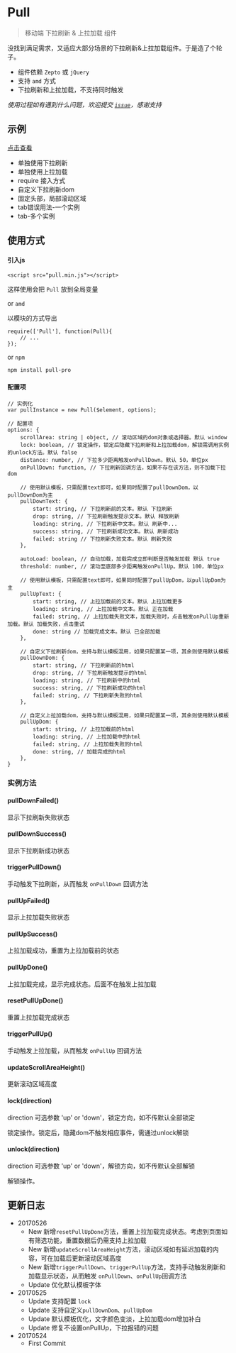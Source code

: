 # Pull

> 移动端 下拉刷新 & 上拉加载 组件

没找到满足需求，又适应大部分场景的下拉刷新&上拉加载组件。于是造了个轮子。

- 组件依赖 `Zepto` 或 `jQuery`
- 支持 `amd` 方式
- 下拉刷新和上拉加载，不支持同时触发

*使用过程如有遇到什么问题，欢迎提交 [`issue`](https://github.com/caijf/pull/issues)，感谢支持*


## 示例

[点击查看](http://www.caijinfeng.com/temp/pull/examples/index.html)


- 单独使用下拉刷新
- 单独使用上拉加载
- require 接入方式
- 自定义下拉刷新dom
- 固定头部，局部滚动区域
- tab错误用法-一个实例
- tab-多个实例

## 使用方式

#### 引入js

	<script src="pull.min.js"></script>

这样使用会把 `Pull` 放到全局变量

or `amd`

以模块的方式导出

	require(['Pull'], function(Pull){
		// ...
	});

or `npm`

	npm install pull-pro

#### 配置项
	
	// 实例化
	var pullInstance = new Pull($element, options);

	// 配置项
	options: {
		scrollArea: string | object, // 滚动区域的dom对象或选择器。默认 window
		lock: boolean, // 锁定操作，锁定后隐藏下拉刷新和上拉加载dom，解锁需调用实例的unlock方法。默认 false
		distance: number, // 下拉多少距离触发onPullDown。默认 50，单位px
		onPullDown: function, // 下拉刷新回调方法，如果不存在该方法，则不加载下拉dom

		// 使用默认模板，只需配置text即可，如果同时配置了pullDownDom，以pullDownDom为主
		pullDownText: {
			start: string, // 下拉刷新前的文本。默认 下拉刷新
			drop: string, // 下拉刷新触发提示文本。默认 释放刷新
			loading: string, // 下拉刷新中文本。默认 刷新中...
			success: string, // 下拉刷新成功文本。默认 刷新成功
			failed: string // 下拉刷新失败文本。默认 刷新失败
		},
		
		autoLoad: boolean, // 自动加载，加载完成立即判断是否触发加载 默认 true
		threshold: number, // 滚动至底部多少距离触发onPullUp。默认 100，单位px
		
		// 使用默认模板，只需配置text即可，如果同时配置了pullUpDom，以pullUpDom为主
		pullUpText: {
			start: string, // 上拉加载前的文本。默认 上拉加载更多
			loading: string, // 上拉加载中文本。默认 正在加载
			failed: string, // 上拉加载失败文本，加载失败时，点击触发onPullUp重新加载。默认 加载失败，点击重试
			done: string // 加载完成文本。默认 已全部加载
		},

		// 自定义下拉刷新dom，支持与默认模板混用，如果只配置某一项，其余则使用默认模板
		pullDownDom: {
			start: string, // 下拉刷新前的html
			drop: string, // 下拉刷新触发提示的html
			loading: string, // 下拉刷新中的html
			success: string, // 下拉刷新成功的html
			failed: string, // 下拉刷新失败的html
		},

		// 自定义上拉加载dom，支持与默认模板混用，如果只配置某一项，其余则使用默认模板
		pullUpDom: {
			start: string, // 上拉加载前的html
			loading: string, // 上拉加载中的html
			failed: string, // 上拉加载失败的html
			done: string, // 加载完成的html
		},
	}

### 实例方法

#### pullDownFailed()

显示下拉刷新失败状态

#### pullDownSuccess()

显示下拉刷新成功状态

#### triggerPullDown()

手动触发下拉刷新，从而触发 `onPullDown` 回调方法

#### pullUpFailed()

显示上拉加载失败状态

#### pullUpSuccess()

上拉加载成功，重置为上拉加载前的状态

#### pullUpDone()

上拉加载完成，显示完成状态。后面不在触发上拉加载

#### resetPullUpDone()

重置上拉加载完成状态

#### triggerPullUp()

手动触发上拉加载，从而触发 `onPullUp` 回调方法

#### updateScrollAreaHeight()

更新滚动区域高度

#### lock(direction)

direction 可选参数 'up' or 'down'，锁定方向，如不传默认全部锁定

锁定操作。锁定后，隐藏dom不触发相应事件，需通过unlock解锁

#### unlock(direction)

direction 可选参数 'up' or 'down'，解锁方向，如不传默认全部解锁

解锁操作。


## 更新日志

- 20170526
	- New 新增`resetPullUpDone`方法，重置上拉加载完成状态。考虑到页面如有筛选功能，重置数据后仍需支持上拉加载
	- New 新增`updateScrollAreaHeight`方法，滚动区域如有延迟加载的内容，可在加载后更新滚动区域高度
	- New 新增`triggerPullDown`、`triggerPullUp`方法，支持手动触发刷新和加载显示状态，从而触发 `onPullDown`、`onPullUp`回调方法
	- Update 优化默认模板字体
- 20170525
	- Update 支持配置 `lock`
	- Update 支持自定义`pullDownDom`、`pullUpDom`
	- Update 默认模板优化，文字颜色变淡，上拉加载dom增加补白
	- Update 修复不设置onPullUp，下拉报错的问题
- 20170524
	- First Commit

